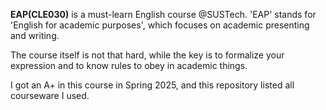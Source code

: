 **EAP(CLE030)** is a must-learn English course @SUSTech. 'EAP' stands for 'English for academic purposes', which focuses on academic presenting and writing.

The course itself is not that hard, while the key is to formalize your expression and to know rules to obey in academic things.

I got an A+ in this course in Spring 2025, and this repository listed all courseware I used.
